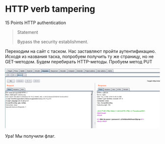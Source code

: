 # HTTP verb tampering

15 Points 
HTTP authentication

> Statement
>
> Bypass the security establishment.

Переходим на сайт с таском. Нас заставляют пройти аутентификацию. Исходя из названия таска, попробуем получить ту же страницу, но не GET-методом. Будем перебирать HTTP-методы. Пробуем метод PUT

![](image1.png)

Ура! Мы получили флаг.